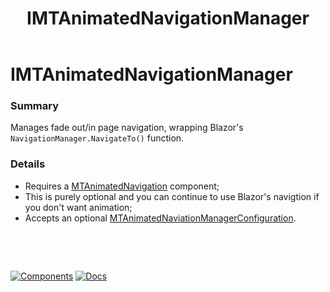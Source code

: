 ﻿---
uid: S.IMTAnimatedNavigationManager
title: IMTAnimatedNavigationManager
---
# IMTAnimatedNavigationManager

### Summary

Manages fade out/in page navigation, wrapping Blazor's `NavigationManager.NavigateTo()` function.

### Details

- Requires a [MTAnimatedNavigation](xref:C.MTAnimatedNavigation) component;
- This is purely optional and you can continue to use Blazor's navigtion if you don't want animation;
- Accepts an optional [MTAnimatedNaviationManagerConfiguration](xref:BlazorMdc.MTAnimatedNaviationManagerConfiguration).

&nbsp;

&nbsp;

[![Components](https://img.shields.io/static/v1?label=See&message=Services&color=purple)](xref:A.Services)
[![Docs](https://img.shields.io/static/v1?label=API%20Documentation&message=IMTAnimatedNavigationManager&color=brightgreen)](xref:BlazorMdc.IMTAnimatedNavigationManager)